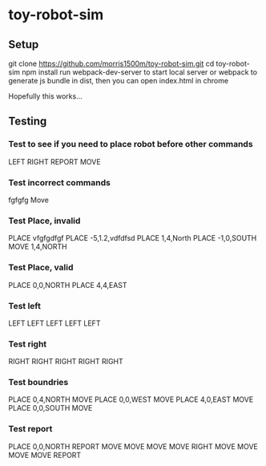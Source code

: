 # toy-robot-sim
## Setup
git clone https://github.com/morris1500m/toy-robot-sim.git
cd toy-robot-sim
npm install 
run webpack-dev-server to start local server
or webpack to generate  js bundle in dist, then you can open index.html in chrome

Hopefully this works... 

## Testing
### Test to see if you need to place robot before other commands 
LEFT
RIGHT 
REPORT
MOVE
### Test incorrect commands
fgfgfg
Move
### Test Place, invalid
PLACE vfgfgdfgf
PLACE -5,1.2,vdfdfsd
PLACE 1,4,North
PLACE -1,0,SOUTH
MOVE 1,4,NORTH
### Test Place, valid
PLACE 0,0,NORTH
PLACE 4,4,EAST
### Test left
LEFT
LEFT
LEFT
LEFT
LEFT
### Test right
RIGHT
RIGHT
RIGHT
RIGHT
RIGHT
### Test boundries
PLACE 0,4,NORTH
MOVE
PLACE 0,0,WEST
MOVE
PLACE 4,0,EAST
MOVE
PLACE 0,0,SOUTH
MOVE
### Test report
PLACE 0,0,NORTH
REPORT
MOVE
MOVE
MOVE
MOVE
RIGHT
MOVE
MOVE
MOVE
MOVE
REPORT